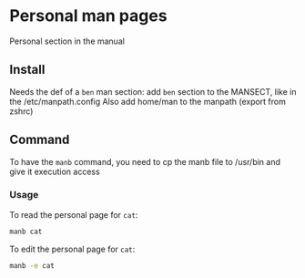 # Personal man pages

Personal section in the manual

## Install

Needs the def of a `ben` man section: add `ben` section to the MANSECT, like in the /etc/manpath.config
Also add home/man to the manpath (export from zshrc)

## Command

To have the `manb` command, you need to cp the manb file to /usr/bin and give it execution access

### Usage

To read the personal page for `cat`:
```bash
manb cat
```

To edit the personal page for `cat`:
```bash
manb -e cat
```
 
